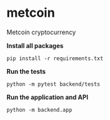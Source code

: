 # metcoin
Metcoin cryptocurrency

**Install all packages**

```
pip install -r requirements.txt
```

**Run the tests**

```
python -m pytest backend/tests
```

**Run the application and API**
```
python -m backend.app
```